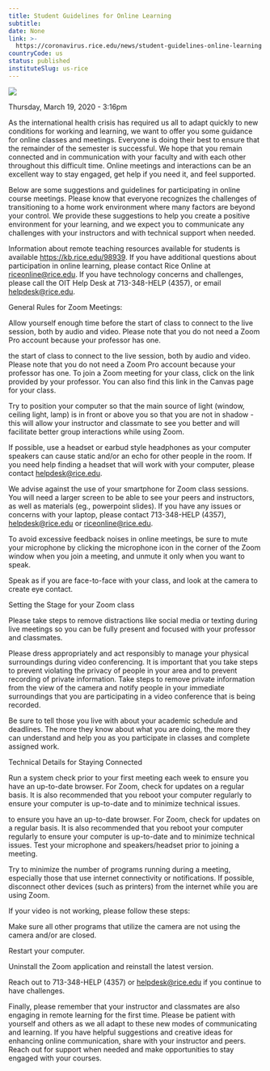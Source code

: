 ```yaml
---
title: Student Guidelines for Online Learning
subtitle: 
date: None
link: >-
  https://coronavirus.rice.edu/news/student-guidelines-online-learning
countryCode: us
status: published
instituteSlug: us-rice
---
```

![](https://coronavirus.rice.edu/sites/g/files/bxs3591/files/favicon.ico)

Thursday, March 19, 2020 - 3:16pm

As the international health crisis has required us all to adapt quickly to new conditions for working and learning, we want to offer you some guidance for online classes and meetings. Everyone is doing their best to ensure that the remainder of the semester is successful. We hope that you remain connected and in communication with your faculty and with each other throughout this difficult time. Online meetings and interactions can be an excellent way to stay engaged, get help if you need it, and feel supported.

Below are some suggestions and guidelines for participating in online course meetings. Please know that everyone recognizes the challenges of transitioning to a home work environment where many factors are beyond your control. We provide these suggestions to help you create a positive environment for your learning, and we expect you to communicate any challenges with your instructors and with technical support when needed.

Information about remote teaching resources available for students is available https://kb.rice.edu/98939. If you have additional questions about participation in online learning, please contact Rice Online at riceonline@rice.edu. If you have technology concerns and challenges, please call the OIT Help Desk at 713-348-HELP (4357), or email helpdesk@rice.edu.

General Rules for Zoom Meetings:

Allow yourself enough time before the start of class to connect to the live session, both by audio and video. Please note that you do not need a Zoom Pro account because your professor has one.

the start of class to connect to the live session, both by audio and video. Please note that you do not need a Zoom Pro account because your professor has one. To join a Zoom meeting for your class, click on the link provided by your professor. You can also find this link in the Canvas page for your class.

Try to position your computer so that the main source of light (window, ceiling light, lamp) is in front or above you so that you are not in shadow - this will allow your instructor and classmate to see you better and will facilitate better group interactions while using Zoom.

If possible, use a headset or earbud style headphones as your computer speakers can cause static and/or an echo for other people in the room. If you need help finding a headset that will work with your computer, please contact helpdesk@rice.edu.

We advise against the use of your smartphone for Zoom class sessions. You will need a larger screen to be able to see your peers and instructors, as well as materials (eg., powerpoint slides). If you have any issues or concerns with your laptop, please contact 713-348-HELP (4357), helpdesk@rice.edu or riceonline@rice.edu.

To avoid excessive feedback noises in online meetings, be sure to mute your microphone by clicking the microphone icon in the corner of the Zoom window when you join a meeting, and unmute it only when you want to speak.

Speak as if you are face-to-face with your class, and look at the camera to create eye contact.

Setting the Stage for your Zoom class

Please take steps to remove distractions like social media or texting during live meetings so you can be fully present and focused with your professor and classmates.

Please dress appropriately and act responsibly to manage your physical surroundings during video conferencing. It is important that you take steps to prevent violating the privacy of people in your area and to prevent recording of private information. Take steps to remove private information from the view of the camera and notify people in your immediate surroundings that you are participating in a video conference that is being recorded.

Be sure to tell those you live with about your academic schedule and deadlines. The more they know about what you are doing, the more they can understand and help you as you participate in classes and complete assigned work.

Technical Details for Staying Connected

Run a system check prior to your first meeting each week to ensure you have an up-to-date browser. For Zoom, check for updates on a regular basis. It is also recommended that you reboot your computer regularly to ensure your computer is up-to-date and to minimize technical issues.

to ensure you have an up-to-date browser. For Zoom, check for updates on a regular basis. It is also recommended that you reboot your computer regularly to ensure your computer is up-to-date and to minimize technical issues. Test your microphone and speakers/headset prior to joining a meeting.

Try to minimize the number of programs running during a meeting, especially those that use internet connectivity or notifications. If possible, disconnect other devices (such as printers) from the internet while you are using Zoom.

If your video is not working, please follow these steps:

Make sure all other programs that utilize the camera are not using the camera and/or are closed.

Restart your computer.

Uninstall the Zoom application and reinstall the latest version.

Reach out to 713-348-HELP (4357) or helpdesk@rice.edu if you continue to have challenges.

Finally, please remember that your instructor and classmates are also engaging in remote learning for the first time. Please be patient with yourself and others as we all adapt to these new modes of communicating and learning. If you have helpful suggestions and creative ideas for enhancing online communication, share with your instructor and peers. Reach out for support when needed and make opportunities to stay engaged with your courses.